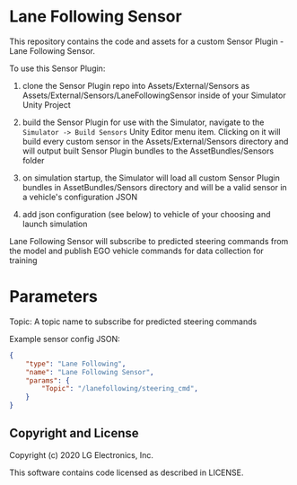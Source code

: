 # Lane Following Sensor

This repository contains the code and assets for a custom Sensor Plugin - Lane Following Sensor.

To use this Sensor Plugin:

1) clone the Sensor Plugin repo into Assets/External/Sensors as Assets/External/Sensors/LaneFollowingSensor inside of your Simulator Unity Project

2) build the Sensor Plugin for use with the Simulator, navigate to the `Simulator -> Build Sensors` Unity Editor menu item. Clicking on it will build every custom sensor in the Assets/External/Sensors directory and will output built Sensor Plugin bundles to the AssetBundles/Sensors folder

3) on simulation startup, the Simulator will load all custom Sensor Plugin bundles in AssetBundles/Sensors directory and will be a valid sensor in a vehicle's configuration JSON

4) add json configuration (see below) to vehicle of your choosing and launch simulation

Lane Following Sensor will subscribe to predicted steering commands from the model and publish EGO vehicle commands for data collection for training

# Parameters

Topic: A topic name to subscribe for predicted steering commands

Example sensor config JSON:

```json
{
    "type": "Lane Following",
    "name": "Lane Following Sensor",
    "params": {
        "Topic": "/lanefollowing/steering_cmd",
    }
}
```

## Copyright and License

Copyright (c) 2020 LG Electronics, Inc.

This software contains code licensed as described in LICENSE.

